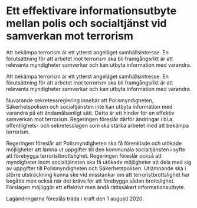 # Ett effektivare informationsutbyte mellan polis och socialtjänst vid samverkan mot terrorism

Att bekämpa terrorism är ett ytterst angeläget samhällsintresse. En förutsättning för att arbetet mot terrorism ska bli framgångsrikt är att relevanta myndigheter samverkar och kan utbyta information med varandra.

Att bekämpa terrorism är ett ytterst angeläget samhällsintresse. En förutsättning för att arbetet mot terrorism ska bli framgångsrikt är att relevanta myndigheter samverkar och kan utbyta information med varandra.

Nuvarande sekretessreglering innebär att Polismyndigheten, Säkerhetspolisen och socialtjänsten inte kan utbyta information med varandra på ett ändamålsenligt sätt. Detta är ett hinder för en effektiv samverkan mot terrorism. Regeringen föreslår därför ändringar i bl.a. offentlighets- och sekretesslagen som ska stärka arbetet med att bekämpa terrorism.

Regeringen föreslår att Polismyndigheten ska få förenklade och utökade möjligheter att lämna ut uppgifter till den kommunala socialtjänsten i syfte att förebygga terroristbrottslighet. Regeringen föreslår också att myndigheter inom socialtjänsten ska få utökade möjligheter att dela med sig av uppgifter till Polismyndigheten och Säkerhetspolisen. Utlämnande ska i större utsträckning kunna ske vid misstankar om att terroristbrottslighet har begåtts men också när det krävs för att förebygga sådan brottslighet. Förslagen möjliggör ett effektivt men ändå rättssäkert informationsutbyte.

Lagändringarna föreslås träda i kraft den 1 augusti 2020.
